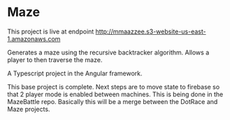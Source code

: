 # Maze

This project is live at endpoint http://mmaazzee.s3-website-us-east-1.amazonaws.com 

Generates a maze using the recursive backtracker algorithm. Allows a player to then traverse the maze.

A Typescript project in the Angular framework.

This base project is complete. Next steps are to move state to firebase so that 2 player mode is enabled between machines. This is being done in the MazeBattle repo. Basically this will be a merge between the DotRace and Maze projects.
